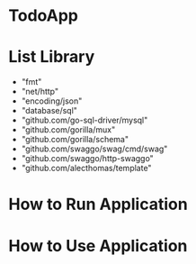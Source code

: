 # TodoApp

# List Library
- "fmt"
- "net/http"
- "encoding/json"
- "database/sql"
- "github.com/go-sql-driver/mysql"
- "github.com/gorilla/mux"
- "github.com/gorilla/schema"
- "github.com/swaggo/swag/cmd/swag"
- "github.com/swaggo/http-swaggo"
- "github.com/alecthomas/template"

# How to Run Application

# How to Use Application
